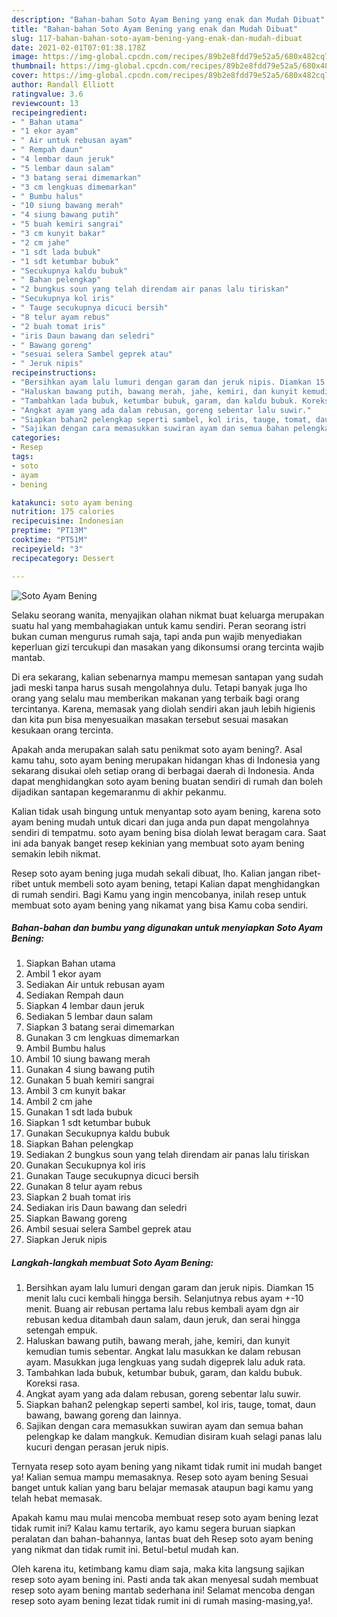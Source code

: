 ```yaml
---
description: "Bahan-bahan Soto Ayam Bening yang enak dan Mudah Dibuat"
title: "Bahan-bahan Soto Ayam Bening yang enak dan Mudah Dibuat"
slug: 117-bahan-bahan-soto-ayam-bening-yang-enak-dan-mudah-dibuat
date: 2021-02-01T07:01:38.178Z
image: https://img-global.cpcdn.com/recipes/89b2e8fdd79e52a5/680x482cq70/soto-ayam-bening-foto-resep-utama.jpg
thumbnail: https://img-global.cpcdn.com/recipes/89b2e8fdd79e52a5/680x482cq70/soto-ayam-bening-foto-resep-utama.jpg
cover: https://img-global.cpcdn.com/recipes/89b2e8fdd79e52a5/680x482cq70/soto-ayam-bening-foto-resep-utama.jpg
author: Randall Elliott
ratingvalue: 3.6
reviewcount: 13
recipeingredient:
- " Bahan utama"
- "1 ekor ayam"
- " Air untuk rebusan ayam"
- " Rempah daun"
- "4 lembar daun jeruk"
- "5 lembar daun salam"
- "3 batang serai dimemarkan"
- "3 cm lengkuas dimemarkan"
- " Bumbu halus"
- "10 siung bawang merah"
- "4 siung bawang putih"
- "5 buah kemiri sangrai"
- "3 cm kunyit bakar"
- "2 cm jahe"
- "1 sdt lada bubuk"
- "1 sdt ketumbar bubuk"
- "Secukupnya kaldu bubuk"
- " Bahan pelengkap"
- "2 bungkus soun yang telah direndam air panas lalu tiriskan"
- "Secukupnya kol iris"
- " Tauge secukupnya dicuci bersih"
- "8 telur ayam rebus"
- "2 buah tomat iris"
- "iris Daun bawang dan seledri"
- " Bawang goreng"
- "sesuai selera Sambel geprek atau"
- " Jeruk nipis"
recipeinstructions:
- "Bersihkan ayam lalu lumuri dengan garam dan jeruk nipis. Diamkan 15 menit lalu cuci kembali hingga bersih. Selanjutnya rebus ayam +-10 menit. Buang air rebusan pertama lalu rebus kembali ayam dgn air rebusan kedua ditambah daun salam, daun jeruk, dan serai hingga setengah empuk."
- "Haluskan bawang putih, bawang merah, jahe, kemiri, dan kunyit kemudian tumis sebentar. Angkat lalu masukkan ke dalam rebusan ayam. Masukkan juga lengkuas yang sudah digeprek lalu aduk rata."
- "Tambahkan lada bubuk, ketumbar bubuk, garam, dan kaldu bubuk. Koreksi rasa."
- "Angkat ayam yang ada dalam rebusan, goreng sebentar lalu suwir."
- "Siapkan bahan2 pelengkap seperti sambel, kol iris, tauge, tomat, daun bawang, bawang goreng dan lainnya."
- "Sajikan dengan cara memasukkan suwiran ayam dan semua bahan pelengkap ke dalam mangkuk. Kemudian disiram kuah selagi panas lalu kucuri dengan perasan jeruk nipis."
categories:
- Resep
tags:
- soto
- ayam
- bening

katakunci: soto ayam bening 
nutrition: 175 calories
recipecuisine: Indonesian
preptime: "PT13M"
cooktime: "PT51M"
recipeyield: "3"
recipecategory: Dessert

---
```



![Soto Ayam Bening](https://img-global.cpcdn.com/recipes/89b2e8fdd79e52a5/680x482cq70/soto-ayam-bening-foto-resep-utama.jpg)

Selaku seorang wanita, menyajikan olahan nikmat buat keluarga merupakan suatu hal yang membahagiakan untuk kamu sendiri. Peran seorang istri bukan cuman mengurus rumah saja, tapi anda pun wajib menyediakan keperluan gizi tercukupi dan masakan yang dikonsumsi orang tercinta wajib mantab.

Di era  sekarang, kalian sebenarnya mampu memesan santapan yang sudah jadi meski tanpa harus susah mengolahnya dulu. Tetapi banyak juga lho orang yang selalu mau memberikan makanan yang terbaik bagi orang tercintanya. Karena, memasak yang diolah sendiri akan jauh lebih higienis dan kita pun bisa menyesuaikan masakan tersebut sesuai masakan kesukaan orang tercinta. 



Apakah anda merupakan salah satu penikmat soto ayam bening?. Asal kamu tahu, soto ayam bening merupakan hidangan khas di Indonesia yang sekarang disukai oleh setiap orang di berbagai daerah di Indonesia. Anda dapat menghidangkan soto ayam bening buatan sendiri di rumah dan boleh dijadikan santapan kegemaranmu di akhir pekanmu.

Kalian tidak usah bingung untuk menyantap soto ayam bening, karena soto ayam bening mudah untuk dicari dan juga anda pun dapat mengolahnya sendiri di tempatmu. soto ayam bening bisa diolah lewat beragam cara. Saat ini ada banyak banget resep kekinian yang membuat soto ayam bening semakin lebih nikmat.

Resep soto ayam bening juga mudah sekali dibuat, lho. Kalian jangan ribet-ribet untuk membeli soto ayam bening, tetapi Kalian dapat menghidangkan di rumah sendiri. Bagi Kamu yang ingin mencobanya, inilah resep untuk membuat soto ayam bening yang nikamat yang bisa Kamu coba sendiri.

<!--inarticleads1-->

##### Bahan-bahan dan bumbu yang digunakan untuk menyiapkan Soto Ayam Bening:

1. Siapkan  Bahan utama
1. Ambil 1 ekor ayam
1. Sediakan  Air untuk rebusan ayam
1. Sediakan  Rempah daun
1. Siapkan 4 lembar daun jeruk
1. Sediakan 5 lembar daun salam
1. Siapkan 3 batang serai dimemarkan
1. Gunakan 3 cm lengkuas dimemarkan
1. Ambil  Bumbu halus
1. Ambil 10 siung bawang merah
1. Gunakan 4 siung bawang putih
1. Gunakan 5 buah kemiri sangrai
1. Ambil 3 cm kunyit bakar
1. Ambil 2 cm jahe
1. Gunakan 1 sdt lada bubuk
1. Siapkan 1 sdt ketumbar bubuk
1. Gunakan Secukupnya kaldu bubuk
1. Siapkan  Bahan pelengkap
1. Sediakan 2 bungkus soun yang telah direndam air panas lalu tiriskan
1. Gunakan Secukupnya kol iris
1. Gunakan  Tauge secukupnya dicuci bersih
1. Gunakan 8 telur ayam rebus
1. Siapkan 2 buah tomat iris
1. Sediakan iris Daun bawang dan seledri
1. Siapkan  Bawang goreng
1. Ambil sesuai selera Sambel geprek atau
1. Siapkan  Jeruk nipis




<!--inarticleads2-->

##### Langkah-langkah membuat Soto Ayam Bening:

1. Bersihkan ayam lalu lumuri dengan garam dan jeruk nipis. Diamkan 15 menit lalu cuci kembali hingga bersih. Selanjutnya rebus ayam +-10 menit. Buang air rebusan pertama lalu rebus kembali ayam dgn air rebusan kedua ditambah daun salam, daun jeruk, dan serai hingga setengah empuk.
1. Haluskan bawang putih, bawang merah, jahe, kemiri, dan kunyit kemudian tumis sebentar. Angkat lalu masukkan ke dalam rebusan ayam. Masukkan juga lengkuas yang sudah digeprek lalu aduk rata.
1. Tambahkan lada bubuk, ketumbar bubuk, garam, dan kaldu bubuk. Koreksi rasa.
1. Angkat ayam yang ada dalam rebusan, goreng sebentar lalu suwir.
1. Siapkan bahan2 pelengkap seperti sambel, kol iris, tauge, tomat, daun bawang, bawang goreng dan lainnya.
1. Sajikan dengan cara memasukkan suwiran ayam dan semua bahan pelengkap ke dalam mangkuk. Kemudian disiram kuah selagi panas lalu kucuri dengan perasan jeruk nipis.




Ternyata resep soto ayam bening yang nikamt tidak rumit ini mudah banget ya! Kalian semua mampu memasaknya. Resep soto ayam bening Sesuai banget untuk kalian yang baru belajar memasak ataupun bagi kamu yang telah hebat memasak.

Apakah kamu mau mulai mencoba membuat resep soto ayam bening lezat tidak rumit ini? Kalau kamu tertarik, ayo kamu segera buruan siapkan peralatan dan bahan-bahannya, lantas buat deh Resep soto ayam bening yang nikmat dan tidak rumit ini. Betul-betul mudah kan. 

Oleh karena itu, ketimbang kamu diam saja, maka kita langsung sajikan resep soto ayam bening ini. Pasti anda tak akan menyesal sudah membuat resep soto ayam bening mantab sederhana ini! Selamat mencoba dengan resep soto ayam bening lezat tidak rumit ini di rumah masing-masing,ya!.

